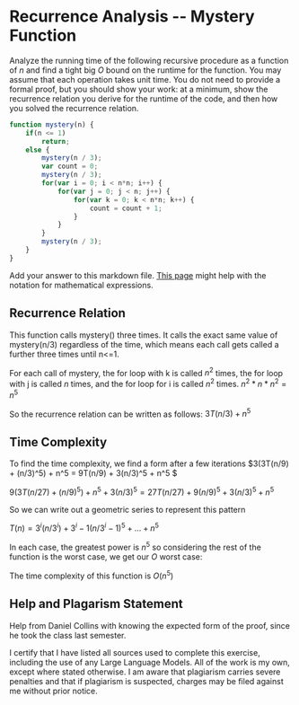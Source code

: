 # Recurrence Analysis -- Mystery Function

Analyze the running time of the following recursive procedure as a function of
$n$ and find a tight big $O$ bound on the runtime for the function. You may
assume that each operation takes unit time. You do not need to provide a formal
proof, but you should show your work: at a minimum, show the recurrence relation
you derive for the runtime of the code, and then how you solved the recurrence
relation.

```javascript
function mystery(n) {
    if(n <= 1)
        return;
    else {
        mystery(n / 3);
        var count = 0;
        mystery(n / 3);
        for(var i = 0; i < n*n; i++) {
            for(var j = 0; j < n; j++) {
                for(var k = 0; k < n*n; k++) {
                    count = count + 1;
                }
            }
        }
        mystery(n / 3);
    }
}
```

Add your answer to this markdown file. [This
page](https://docs.github.com/en/get-started/writing-on-github/working-with-advanced-formatting/writing-mathematical-expressions)
might help with the notation for mathematical expressions.

## Recurrence Relation

This function calls mystery() three times. It calls the exact same value of mystery(n/3) regardless of the time, which means each call gets called a further three times until n<=1. 

For each call of mystery, the for loop with k is called $n^2$ times, the for loop with j is called $n$ times, and the for loop for i is called $n^2$ times. $n^2 * n * n^2 = n^5$

So the recurrence relation can be written as follows: $3T(n/3) + n^5$

## Time Complexity

To find the time complexity, we find a form after a few iterations
$3(3T(n/9) + (n/3)^5) + n^5 = 9T(n/9) + 3(n/3)^5 + n^5 $

$9(3T(n/27) + (n/9)^5) + n^5 + 3(n/3)^5 = 27T(n/27) + 9(n/9)^5 + 3(n/3)^5 + n^5$

So we can write out a geometric series to represent this pattern

$T(n) = 3^i(n/3^i) + 3^i-1(n/3^i-1)^5 + ... + n^5$



In each case, the greatest power is $n^5$ so considering the rest of the function is the worst case, we get our $O$ worst case:

The time complexity of this function is $O(n^5)$

## Help and Plagarism Statement

Help from Daniel Collins with knowing the expected form of the proof, since he took the class last semester.

I certify that I have listed all sources used to complete this exercise, including the use of any Large Language Models. All of the work is my own, except where stated otherwise. I am aware that plagiarism carries severe penalties and that if plagiarism is suspected, charges may be filed against me without prior notice.
